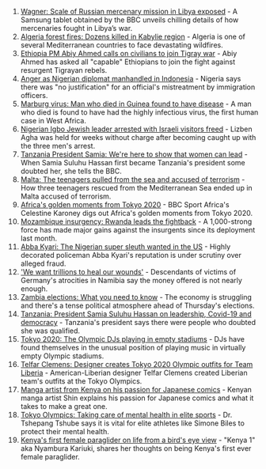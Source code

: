 1. [Wagner: Scale of Russian mercenary mission in Libya exposed](https://www.bbc.co.uk/news/world-africa-58009514) - A Samsung tablet obtained by the BBC unveils chilling details of how mercenaries fought in Libya’s war.
2. [Algeria forest fires: Dozens killed in Kabylie region](https://www.bbc.co.uk/news/world-africa-58165169) - Algeria is one of several Mediterranean countries to face devastating wildfires.
3. [Ethiopia PM Abiy Ahmed calls on civilians to join Tigray war](https://www.bbc.co.uk/news/world-africa-58163641) - Abiy Ahmed has asked all "capable" Ethiopians to join the fight against resurgent Tigrayan rebels.
4. [Anger as Nigerian diplomat manhandled in Indonesia](https://www.bbc.co.uk/news/world-africa-58159675) - Nigeria says there was "no justification" for an official's mistreatment by immigration officers.
5. [Marburg virus: Man who died in Guinea found to have disease](https://www.bbc.co.uk/news/world-africa-58156499) - A man who died is found to have had the highly infectious virus, the first human case in West Africa.
6. [Nigerian Igbo Jewish leader arrested with Israeli visitors freed](https://www.bbc.co.uk/news/world-africa-58097200) - Lizben Agha was held for weeks without charge after becoming caught up with the three men's arrest.
7. [Tanzania President Samia: We're here to show that women can lead](https://www.bbc.co.uk/news/world-africa-58144849) - When Samia Suluhu Hassan first became Tanzania's president some doubted her, she tells the BBC.
8. [Malta: The teenagers pulled from the sea and accused of terrorism](https://www.bbc.co.uk/news/world-57988934) - How three teenagers rescued from the Mediterranean Sea ended up in Malta accused of terrorism.
9. [Africa's golden moments from Tokyo 2020](https://www.bbc.co.uk/sport/africa/58140946) - BBC Sport Africa's Celestine Karoney digs out Africa's golden moments from Tokyo 2020.
10. [Mozambique insurgency: Rwanda leads the fightback](https://www.bbc.co.uk/news/world-africa-58079510) - A 1,000-strong force has made major gains against the insurgents since its deployment last month.
11. [Abba Kyari: The Nigerian super sleuth wanted in the US](https://www.bbc.co.uk/news/world-africa-58079504) - Highly decorated policeman Abba Kyari's reputation is under scrutiny over alleged fraud.
12. ['We want trillions to heal our wounds'](https://www.bbc.co.uk/news/world-africa-57961151) - Descendants of victims of Germany's atrocities in Namibia say the money offered is not nearly enough.
13. [Zambia elections: What you need to know](https://www.bbc.co.uk/news/world-africa-58165905) - The economy is struggling and there's a tense political atmosphere ahead of Thursday's elections.
14. [Tanzania: President Samia Suluhu Hassan on leadership, Covid-19 and democracy](https://www.bbc.co.uk/news/world-africa-58157115) - Tanzania's president says there were people who doubted she was qualified.
15. [Tokyo 2020: The Olympic DJs playing in empty stadiums](https://www.bbc.co.uk/news/world-africa-58123179) - DJs have found themselves in the unusual position of playing music in virtually empty Olympic stadiums.
16. [Telfar Clemens: Designer creates Tokyo 2020 Olympic outfits for Team Liberia](https://www.bbc.co.uk/news/world-africa-58123178) - American-Liberian designer Telfar Clemens created Liberian team's outfits at the Tokyo Olympics.
17. [Manga artist from Kenya on his passion for Japanese comics](https://www.bbc.co.uk/news/world-africa-58105542) - Kenyan manga artist Shin explains his passion for Japanese comics and what it takes to make a great one.
18. [Tokyo Olympics: Taking care of mental health in elite sports](https://www.bbc.co.uk/sport/av/africa/58064410) - Dr. Tshepang Tshube says it is vital for elite athletes like Simone Biles to protect their mental health.
19. [Kenya's first female paraglider on life from a bird's eye view](https://www.bbc.co.uk/news/world-africa-58055592) - "Kenya 1" aka Nyambura Kariuki, shares her thoughts on being Kenya's first ever female paraglider.
